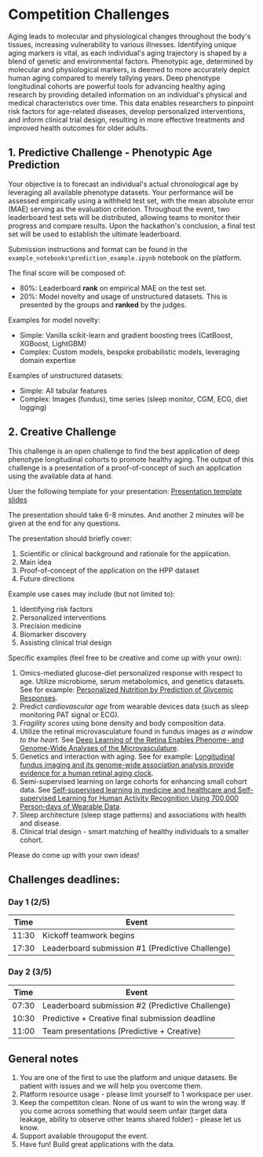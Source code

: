 # Competition Challenges

Aging leads to molecular and physiological changes throughout the body's tissues, increasing vulnerability to various illnesses. Identifying unique aging markers is vital, as each individual's aging trajectory is shaped by a blend of genetic and environmental factors. Phenotypic age, determined by molecular and physiological markers, is deemed to more accurately depict human aging compared to merely tallying years. Deep phenotype longitudinal cohorts are powerful tools for advancing healthy aging research by providing detailed information on an individual's physical and medical characteristics over time. This data enables researchers to pinpoint risk factors for age-related diseases, develop personalized interventions, and inform clinical trial design, resulting in more effective treatments and improved health outcomes for older adults.

## 1. Predictive Challenge - Phenotypic Age Prediction
Your objective is to forecast an individual's actual chronological age by leveraging all available phenotype datasets. Your performance will be assessed empirically using a withheld test set, with the mean absolute error (MAE) serving as the evaluation criterion. Throughout the event, two leaderboard test sets will be distributed, allowing teams to monitor their progress and compare results. Upon the hackathon's conclusion, a final test set will be used to establish the ultimate leaderboard.

Submission instructions and format can be found in the `example_notebooks\prediction_example.ipynb` notebook on the platform.

The final score will be composed of:  
- 80%: Leaderboard **rank** on empirical MAE on the test set.  
- 20%: Model novelty and usage of unstructured datasets. This is presented by the groups and **ranked** by the judges.  

Examples for model novelty:  
- Simple: Vanilla scikit-learn and gradient boosting trees (CatBoost, XGBoost, LightGBM)  
- Complex: Custom models, bespoke probabilistic models, leveraging domain expertise  

Examples of unstructured datasets:  
- Simple: All tabular features  
- Complex: Images (fundus), time series (sleep monitor, CGM, ECG, diet logging)  

## 2. Creative Challenge
This challenge is an open challenge to find the best application of deep phenotype longitudinal cohorts to promote healthy aging. The output of this challenge is a presentation of a proof-of-concept of such an application using the available data at hand.

User the following template for your presentation: [Presentation template slides](https://docs.google.com/presentation/d/1MXjvLig6ZIgN-6RLjk2FamO4y-XHLNRH/edit?usp=share_link&ouid=117022341077434935776&rtpof=true&sd=true)  

The presentation should take 6-8 minutes. And another 2 minutes will be given at the end for any questions.  

The presentation should briefly cover:  
1. Scientific or clinical background and rationale for the application.  
2. Main idea  
3. Proof-of-concept of the application on the HPP dataset  
4. Future directions  

Example use cases may include (but not limited to):  
1. Identifying risk factors  
2. Personalized interventions  
3. Precision medicine  
4. Biomarker discovery  
5. Assisting clinical trial design  

Specific examples (feel free to be creative and come up with your own):  
1. Omics-mediated glucose-diet personalized response with respect to age. Utilize microbiome, serum metabolomics, and genetics datasets. See for example: [Personalized Nutrition by Prediction of Glycemic Responses](https://www.sciencedirect.com/science/article/pii/S0092867415014816).  
2. Predict _cardiovascular age_ from wearable devices data (such as sleep monitoring PAT signal or ECG).  
3. _Fragility scores_ using bone density and body composition data.  
4. Utilize the retinal microvasculature found in fundus images as _a window to the heart_. See [Deep Learning of the Retina Enables Phenome- and Genome-Wide Analyses of the Microvasculature](https://www.ahajournals.org/doi/10.1161/CIRCULATIONAHA.121.057709).  
5. Genetics and interaction with aging. See for example: [Longitudinal fundus imaging and its genome-wide association analysis provide evidence for a human retinal aging clock](https://elifesciences.org/articles/82364).  
6. Semi-supervised learning on large cohorts for enhancing small cohort data. See [Self-supervised learning in medicine and healthcare and Self-supervised Learning for Human Activity Recognition Using 700,000 Person-days of Wearable Data](https://www.nature.com/articles/s41551-022-00914-1).  
7. Sleep architecture (sleep stage patterns) and associations with health and disease.  
8. Clinical trial design - smart matching of healthy individuals to a smaller cohort.  

Please do come up with your own ideas!  


## Challenges deadlines:

### Day 1 (2/5)
| Time   | Event                                              |
|--------|----------------------------------------------------|
| 11:30  | Kickoff teamwork begins                            |
| 17:30  | Leaderboard submission #1 (Predictive Challenge)   |

### Day 2 (3/5)
| Time   | Event                                              |
|--------|----------------------------------------------------|
| 07:30  | Leaderboard submission #2 (Predictive Challenge)   |
| 10:30  | Predictive + Creative final submission deadline    |
| 11:00  | Team presentations (Predictive + Creative)         |


## General notes  
1. You are one of the first to use the platform and unique datasets. Be patient with issues and we will help you overcome them.  
2. Platform resource usage - please limit yourself to 1 workspace per user.
3. Keep the compettiton clean. None of us want to win the wrong way. If you come across something that would seem unfair (target data leakage, ability to observe other teams shared folder) - please let us know.
4. Support available througoput the event.
5. Have fun! Build great applications with the data.  
